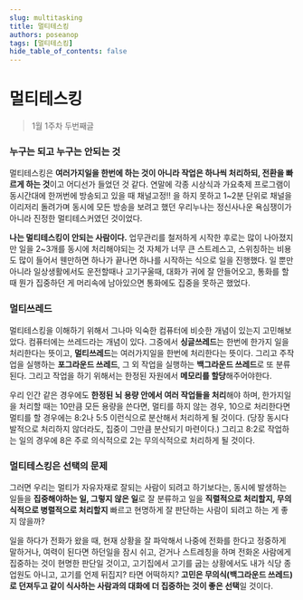 ```yaml
---
slug: multitasking
title: 멀티테스킹
authors: poseanop
tags: [멀티테스킹]
hide_table_of_contents: false
---
```


# 멀티테스킹

> 1월 1주차 두번째글

### 누구는 되고 누구는 안되는 것

멀티테스킹은 **여러가지일을 한번에 하는 것이 아니라 작업은 하나씩 처리하되, 전환을 빠르게 하는 것**이고 어디선가 들었던 것 같다. 연말에 각종 시상식과 가요축제 프로그램이 동시간대에 한꺼번에 방송되고 있을 때 채널고정!! 을 하지 못하고 1~2분 단위로 채널을 이리저리 돌려가며 동시에 모든 방송을 보려고 했던 우리누나는 정신사나운 욕심쟁이가 아니라 진정한 멀티테스커였던 것이었다.

**나는 멀티테스킹이 안되는 사람이다.** 업무관리를 철저하게 시작한 후로는 많이 나아졌지만 일을 2~3개를 동시에 처리해야되는 것 자체가 너무 큰 스트레스고, 스위칭하는 비용도 많이 들어서 웬만하면 하나가 끝나면 하나를 시작하는 식으로 일을 진행했다. 일 뿐만 아니라 일상생활에서도 운전할때나 고기구울때, 대화가 귀에 잘 안들어오고, 통화를 할 때 뭔가 집중하던 게 머리속에 남아있으면 통화에도 집중을 못하곤 했었다.

### 멀티쓰레드

멀티테스킹을 이해하기 위해서 그나마 익숙한 컴퓨터에 비슷한 개념이 있는지 고민해보았다. 컴퓨터에는 쓰레드라는 개념이 있다. 그중에서 **싱글쓰레드**는 한번에 한가지 일을 처리한다는 뜻이고, **멀티쓰레드**는 여러가지일을 한번에 처리한다는 뜻이다. 그리고 주작업을 실행하는 **포그라운드 쓰레드**, 그 외 작업을 실행하는 **백그라운드 쓰레드**로 또 분류된다. 그리고 작업을 하기 위해서는 한정된 자원에서 **메모리를 할당**해주어야한다.

우리 인간 같은 경우에도 **한정된 뇌 용량 안에서 여러 작업들을 처리**해야 하며, 한가지일을 처리할 때는 10만큼 모든 용량을 쓴다면, 멀티를 하지 않는 경우, 10으로 처리한다면 멀티를 할 경우에는 8:2나 5:5 이런식으로 분산해서 처리하게 될 것이다. (당장 동시다발적으로 처리하지 않더라도, 집중이 그만큼 분산되기 마련이다.) 그리고 8:2로 작업하는 일의 경우에 8은 주로 의식적으로 2는 무의식적으로 처리하게 될 것이다.

### 멀티테스킹은 선택의 문제

그러면 우리는 멀티가 자유자재로 잘되는 사람이 되려고 하기보다는, 동시에 발생하는 일들을 **집중해야하는 일, 그렇지 않은 일**로 잘 분류하고 일을 **직렬적으로 처리할지, 무의식적으로 병렬적으로 처리할지** 빠르고 현명하게 잘 판단하는 사람이 되려고 하는 게 좋지 않을까?

일을 하다가 전화가 왔을 때, 현재 상황을 잘 파악해서 나중에 전화를 한다고 정중하게 말하거나, 여력이 된다면 하던일을 잠시 쉬고, 걷거나 스트레칭을 하며 전화온 사람에게 집중하는 것이 현명한 판단일 것이고, 고기집에서 고기를 굽는 상황에서도 내가 식당 종업원도 아니고, 고기를 언제 뒤집지? 타면 어떡하지? **고민은 무의식(백그라운드 쓰레드)로 던져두고 같이 식사하는 사람과의 대화에 더 집중하는 것이 좋은 선택**일 것이다.
